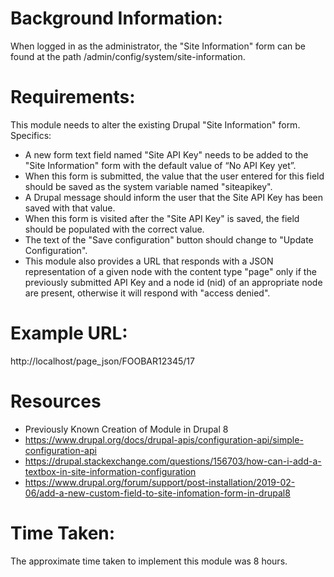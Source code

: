 # Background Information:

When logged in as the administrator, the "Site Information" form can be found at the path /admin/config/system/site-information.

# Requirements:

This module needs to alter the existing Drupal "Site Information" form. Specifics:

* A new form text field named "Site API Key" needs to be added to the "Site Information" form with the default value of “No API Key yet”.
* When this form is submitted, the value that the user entered for this field should be saved as the system variable named "siteapikey".
* A Drupal message should inform the user that the Site API Key has been saved with that value.
* When this form is visited after the "Site API Key" is saved, the field should be populated with the correct value.
* The text of the "Save configuration" button should change to "Update Configuration".
* This module also provides a URL that responds with a JSON representation of a given node with the content type "page" only if the previously submitted API Key and a node id (nid) of an appropriate node are present, otherwise it will respond with "access denied".

# Example URL:

http://localhost/page_json/FOOBAR12345/17

# Resources

* Previously Known Creation of Module in Drupal 8
* https://www.drupal.org/docs/drupal-apis/configuration-api/simple-configuration-api
* https://drupal.stackexchange.com/questions/156703/how-can-i-add-a-textbox-in-site-information-configuration
* https://www.drupal.org/forum/support/post-installation/2019-02-06/add-a-new-custom-field-to-site-infomation-form-in-drupal8

# Time Taken:
The approximate time taken to implement this module was 8 hours.
